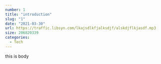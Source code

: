 ```yaml
---
number: 1
title: "introduction"
slug: "1"
date: "2021-03-30"
url: https://traffic.libsyn.com/lkajsdlkfjalksdjf/alskdjflkjasdf.mp3
size: 206820339
categories:
  - Tech
---
```


this is body